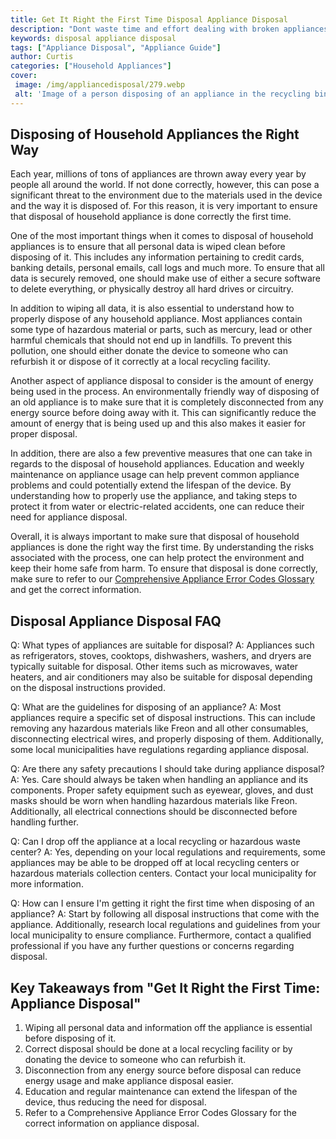 ```yaml
---
title: Get It Right the First Time Disposal Appliance Disposal
description: "Dont waste time and effort dealing with broken appliances - learn how to properly dispose of them in this helpful blog post Discover tips on how to get it right the first time when it comes to disposal"
keywords: disposal appliance disposal
tags: ["Appliance Disposal", "Appliance Guide"]
author: Curtis
categories: ["Household Appliances"]
cover: 
 image: /img/appliancedisposal/279.webp
 alt: 'Image of a person disposing of an appliance in the recycling bin'
---
```

## Disposing of Household Appliances the Right Way
Each year, millions of tons of appliances are thrown away every year by people all around the world. If not done correctly, however, this can pose a significant threat to the environment due to the materials used in the device and the way it is disposed of. For this reason, it is very important to ensure that disposal of household appliance is done correctly the first time. 

One of the most important things when it comes to disposal of household appliances is to ensure that all personal data is wiped clean before disposing of it. This includes any information pertaining to credit cards, banking details, personal emails, call logs and much more. To ensure that all data is securely removed, one should make use of either a secure software to delete everything, or physically destroy all hard drives or circuitry. 

In addition to wiping all data, it is also essential to understand how to properly dispose of any household appliance. Most appliances contain some type of hazardous material or parts, such as mercury, lead or other harmful chemicals that should not end up in landfills. To prevent this pollution, one should either donate the device to someone who can refurbish it or dispose of it correctly at a local recycling facility. 

Another aspect of appliance disposal to consider is the amount of energy being used in the process. An environmentally friendly way of disposing of an old appliance is to make sure that it is completely disconnected from any energy source before doing away with it. This can significantly reduce the amount of energy that is being used up and this also makes it easier for proper disposal. 

In addition, there are also a few preventive measures that one can take in regards to the disposal of household appliances. Education and weekly maintenance on appliance usage can help prevent common appliance problems and could potentially extend the lifespan of the device. By understanding how to properly use the appliance, and taking steps to protect it from water or electric-related accidents, one can reduce their need for appliance disposal. 

Overall, it is always important to make sure that disposal of household appliances is done the right way the first time. By understanding the risks associated with the process, one can help protect the environment and keep their home safe from harm. To ensure that disposal is done correctly, make sure to refer to our [Comprehensive Appliance Error Codes Glossary](./error-codes/) and get the correct information.

## Disposal Appliance Disposal FAQ

Q: What types of appliances are suitable for disposal?
A: Appliances such as refrigerators, stoves, cooktops, dishwashers, washers, and dryers are typically suitable for disposal. Other items such as microwaves, water heaters, and air conditioners may also be suitable for disposal depending on the disposal instructions provided.

Q: What are the guidelines for disposing of an appliance?
A: Most appliances require a specific set of disposal instructions. This can include removing any hazardous materials like Freon and all other consumables, disconnecting electrical wires, and properly disposing of them. Additionally, some local municipalities have regulations regarding appliance disposal. 

Q: Are there any safety precautions I should take during appliance disposal?
A: Yes. Care should always be taken when handling an appliance and its components. Proper safety equipment such as eyewear, gloves, and dust masks should be worn when handling hazardous materials like Freon. Additionally, all electrical connections should be disconnected before handling further.

Q: Can I drop off the appliance at a local recycling or hazardous waste center? 
A: Yes, depending on your local regulations and requirements, some appliances may be able to be dropped off at local recycling centers or hazardous materials collection centers. Contact your local municipality for more information. 

Q: How can I ensure I'm getting it right the first time when disposing of an appliance? 
A: Start by following all disposal instructions that come with the appliance. Additionally, research local regulations and guidelines from your local municipality to ensure compliance. Furthermore, contact a qualified professional if you have any further questions or concerns regarding disposal.

##

## Key Takeaways from "Get It Right the First Time: Appliance Disposal"
1. Wiping all personal data and information off the appliance is essential before disposing of it.
2. Correct disposal should be done at a local recycling facility or by donating the device to someone who can refurbish it. 
3. Disconnection from any energy source before disposal can reduce energy usage and make appliance disposal easier.
4. Education and regular maintenance can extend the lifespan of the device, thus reducing the need for disposal.
5. Refer to a Comprehensive Appliance Error Codes Glossary for the correct information on appliance disposal.
